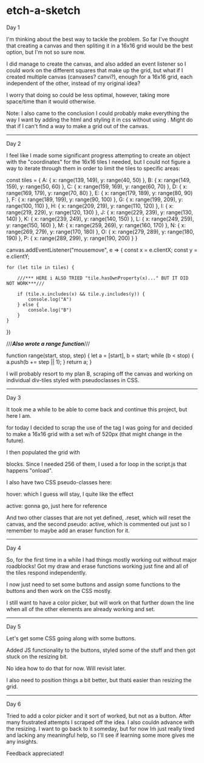 # etch-a-sketch

Day 1

I'm thinking about the best way to tackle the problem. So far I've thought that creating a canvas and then spliting it in a 16x16 grid would be the best option, but I'm not so sure now.

I did manage to create the canvas, and also added an event listener so I could work on the different squares that make up the grid, but what if I created multiple canvas (canvases? canvi?), enough for a 16x16 grid, each independent of the other, instead of my original idea?

I worry that doing so could be less optimal, however, taking more space/time than it would otherwise.

Note: I also came to the conclusion I could probably make everything the way I want by adding the html and styling it in css without using <canvas>. Might do that if I can't find a way to make a grid out of the canvas.

---

Day 2

I feel like I made some significant progress attempting to create an object with the "coordinates" for the 16x16 tiles I needed, but I could not figure a way to iterate through them in order to limit the tiles to specific areas:

const tiles = {
A: { x: range(139, 149), y: range(40, 50) },
B: { x: range(149, 159), y: range(50, 60) },
C: { x: range(159, 169), y: range(60, 70) },
D: { x: range(169, 179), y: range(70, 80) },
E: { x: range(179, 189), y: range(80, 90) },
F: { x: range(189, 199), y: range(90, 100) },
G: { x: range(199, 209), y: range(100, 110) },
H: { x: range(209, 219), y: range(110, 120) },
I: { x: range(219, 229), y: range(120, 130) },
J: { x: range(229, 239), y: range(130, 140) },
K: { x: range(239, 249), y: range(140, 150) },
L: { x: range(249, 259), y: range(150, 160) },
M: { x: range(259, 269), y: range(160, 170) },
N: { x: range(269, 279), y: range(170, 180) },
O: { x: range(279, 289), y: range(180, 190) },
P: { x: range(289, 299), y: range(190, 200) }
}

canvas.addEventListener("mousemove", e => {
const x = e.clientX;
const y = e.clientY;

    for (let tile in tiles) {

        ///*** HERE i ALSO TRIED "tile.hasOwnProperty(x)..." BUT IT DID NOT WORK***///

        if (tile.x.includes(x) && tile.y.includes(y)) {
            console.log("A")
        } else {
            console.log("B")
        }
    }

})

///**_Also wrote a range function_**///

function range(start, stop, step) {
let a = [start],
b = start;
while (b < stop) {
a.push(b += step || 1);
}
return a;
}

I will probably resort to my plan B, scraping off the canvas and working on individual div-tiles styled with pseudoclasses in CSS.

---

Day 3

It took me a while to be able to come back and continue this project, but here I am.

for today I decided to scrap the use of the <canvas> tag I was going for and decided to make a 16x16 grid with a set w/h of 520px (that might change in the future).

I then populated the grid with <div id="tile" class="tile"> blocks. Since I needed 256 of them, I used a for loop in the script.js that happens "onload".

I also have two CSS pseudo-classes here:

hover: which I guess will stay, I quite like the effect

active: gonna go, just here for reference

And two other classes that are not yet defined, .reset, which will reset the canvas, and the second pseudo: active, which is commented out just so I remember to maybe add an eraser function for it.

---

Day 4

So, for the first time in a while I had things mostly working out without major roadblocks! Got my draw and erase functions working just fine and all of the tiles respond independently.

I now just need to set some buttons and assign some functions to the buttons and then work on the CSS mostly.

I still want to have a color picker, but will work on that further down the line when all of the other elements are already working and set.

---

Day 5

Let's get some CSS going along with some buttons.

Added JS functionality to the buttons, styled some of the stuff and then got stuck on the resizing bit.

No idea how to do that for now. Will revisit later.

I also need to position things a bit better, but thatś easier than resizing the grid.

---

Day 6

Tried to add a color picker and it sort of worked, but not as a button. After many frustrated attempts I scraped off the idea. I also couldn advance with the resizing. I want to go back to it someday, but for now Iḿ just really tired and lacking any meaningful help, so I'll see if learning some more gives me any insights.

Feedback appreciated!
